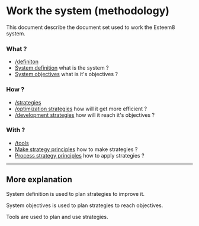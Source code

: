 # Work the system (methodology)

This document describe the document set used to work the Esteem8 system.

### What ?

* [/definiton](https://github.com/esteem8app/esteem8app.github.io/tree/master/docs/work-the-system/definition)
 * [System definition](https://github.com/esteem8app/esteem8app.github.io/tree/master/docs/work-the-system/definition/system-definition.md) what is the system ?
 * [System objectives](https://github.com/esteem8app/esteem8app.github.io/blob/master/docs/work-the-system/definition/system-objectives.md) what is it's objectives ?

### How ?

 * [/strategies](https://github.com/esteem8app/esteem8app.github.io/tree/master/docs/work-the-system/strategies)
  * [/optimization strategies](https://github.com/esteem8app/esteem8app.github.io/tree/master/docs/work-the-system/strategies/optimization-strategies) how will it get more efficient ?
  * [/development strategies](https://github.com/esteem8app/esteem8app.github.io/tree/master/docs/work-the-system/strategies/development-strategies) how will it reach it's objectives ?

### With ?
 
 * [/tools](https://github.com/esteem8app/esteem8app.github.io/tree/master/docs/work-the-system/tools)
  * [Make strategy principles](https://github.com/esteem8app/esteem8app.github.io/blob/master/docs/work-the-system/tools/make-strategy-principles.md) how to make strategies ?
  * [Process strategy principles](https://github.com/esteem8app/esteem8app.github.io/blob/master/docs/work-the-system/tools/process-strategy-principles.md) how to apply strategies ?
  
--- 
  
## More explanation

System definition is used to plan strategies to improve it.

System objectives is used to plan strategies to reach objectives.

Tools are used to plan and use strategies.
